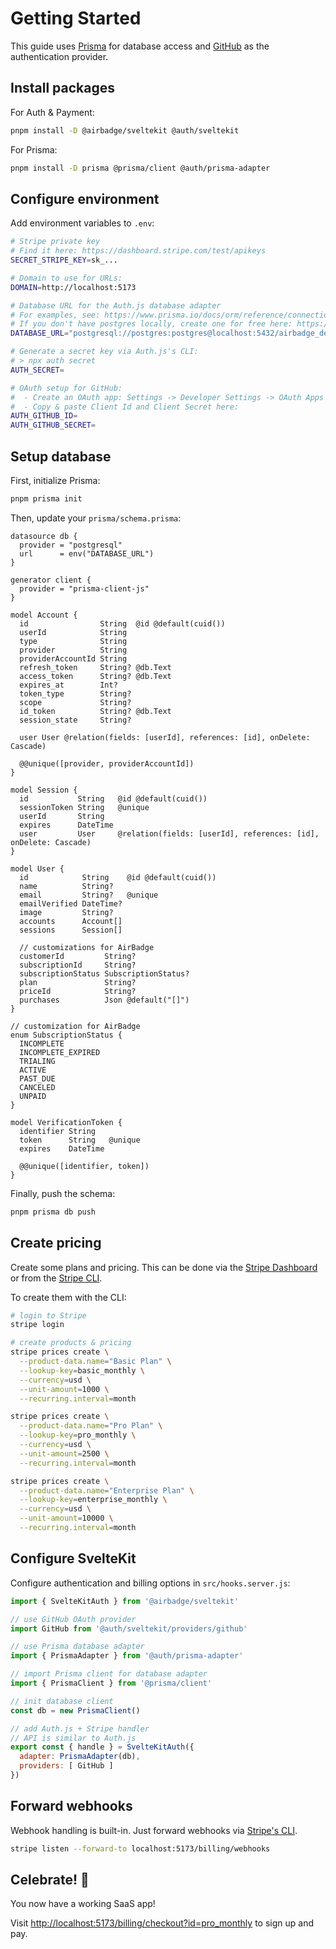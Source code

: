 # Getting Started

This guide uses [Prisma](https://prisma.io) for database access and [GitHub](https://github.com) as the authentication provider.

## Install packages

For Auth & Payment:

```sh
pnpm install -D @airbadge/sveltekit @auth/sveltekit
```

For Prisma:

```sh
pnpm install -D prisma @prisma/client @auth/prisma-adapter
```

## Configure environment

Add environment variables to `.env`:

```sh
# Stripe private key
# Find it here: https://dashboard.stripe.com/test/apikeys
SECRET_STRIPE_KEY=sk_...

# Domain to use for URLs:
DOMAIN=http://localhost:5173

# Database URL for the Auth.js database adapter
# For examples, see: https://www.prisma.io/docs/orm/reference/connection-urls
# If you don't have postgres locally, create one for free here: https://console.neon.tech/signup
DATABASE_URL="postgresql://postgres:postgres@localhost:5432/airbadge_dev?schema=public"

# Generate a secret key via Auth.js's CLI:
# > npx auth secret
AUTH_SECRET=

# OAuth setup for GitHub:
#  - Create an OAuth app: Settings -> Developer Settings -> OAuth Apps
#  - Copy & paste Client Id and Client Secret here:
AUTH_GITHUB_ID=
AUTH_GITHUB_SECRET=
```

## Setup database

First, initialize Prisma:

```sh
pnpm prisma init
```

Then, update your `prisma/schema.prisma`:

```prisma
datasource db {
  provider = "postgresql"
  url      = env("DATABASE_URL")
}

generator client {
  provider = "prisma-client-js"
}

model Account {
  id                String  @id @default(cuid())
  userId            String
  type              String
  provider          String
  providerAccountId String
  refresh_token     String? @db.Text
  access_token      String? @db.Text
  expires_at        Int?
  token_type        String?
  scope             String?
  id_token          String? @db.Text
  session_state     String?

  user User @relation(fields: [userId], references: [id], onDelete: Cascade)

  @@unique([provider, providerAccountId])
}

model Session {
  id           String   @id @default(cuid())
  sessionToken String   @unique
  userId       String
  expires      DateTime
  user         User     @relation(fields: [userId], references: [id], onDelete: Cascade)
}

model User {
  id            String    @id @default(cuid())
  name          String?
  email         String?   @unique
  emailVerified DateTime?
  image         String?
  accounts      Account[]
  sessions      Session[]

  // customizations for AirBadge
  customerId         String?
  subscriptionId     String?
  subscriptionStatus SubscriptionStatus?
  plan               String?
  priceId            String?
  purchases          Json @default("[]")
}

// customization for AirBadge
enum SubscriptionStatus {
  INCOMPLETE
  INCOMPLETE_EXPIRED
  TRIALING
  ACTIVE
  PAST_DUE
  CANCELED
  UNPAID
}

model VerificationToken {
  identifier String
  token      String   @unique
  expires    DateTime

  @@unique([identifier, token])
}

```

Finally, push the schema:

```sh
pnpm prisma db push
```

## Create pricing

Create some plans and pricing. This can be done via the [Stripe Dashboard](https://dashboard.stripe.com) or from the [Stripe CLI](https://stripe.com/cli).

To create them with the CLI:

```sh
# login to Stripe
stripe login

# create products & pricing
stripe prices create \
  --product-data.name="Basic Plan" \
  --lookup-key=basic_monthly \
  --currency=usd \
  --unit-amount=1000 \
  --recurring.interval=month

stripe prices create \
  --product-data.name="Pro Plan" \
  --lookup-key=pro_monthly \
  --currency=usd \
  --unit-amount=2500 \
  --recurring.interval=month

stripe prices create \
  --product-data.name="Enterprise Plan" \
  --lookup-key=enterprise_monthly \
  --currency=usd \
  --unit-amount=10000 \
  --recurring.interval=month
```

## Configure SvelteKit

Configure authentication and billing options in `src/hooks.server.js`:

```javascript
import { SvelteKitAuth } from '@airbadge/sveltekit'

// use GitHub OAuth provider
import GitHub from '@auth/sveltekit/providers/github'

// use Prisma database adapter
import { PrismaAdapter } from '@auth/prisma-adapter'

// import Prisma client for database adapter
import { PrismaClient } from '@prisma/client'

// init database client
const db = new PrismaClient()

// add Auth.js + Stripe handler
// API is similar to Auth.js
export const { handle } = SvelteKitAuth({
  adapter: PrismaAdapter(db),
  providers: [ GitHub ]
})
```

## Forward webhooks

Webhook handling is built-in. Just forward webhooks via [Stripe's CLI](https://stripe.com/docs/cli).

```sh
stripe listen --forward-to localhost:5173/billing/webhooks
```

## Celebrate! 🎉

You now have a working SaaS app!

Visit [http://localhost:5173/billing/checkout?id=pro_monthly](http://localhost:5173/billing/checkout?id=pro_monthly) to sign up and pay.
